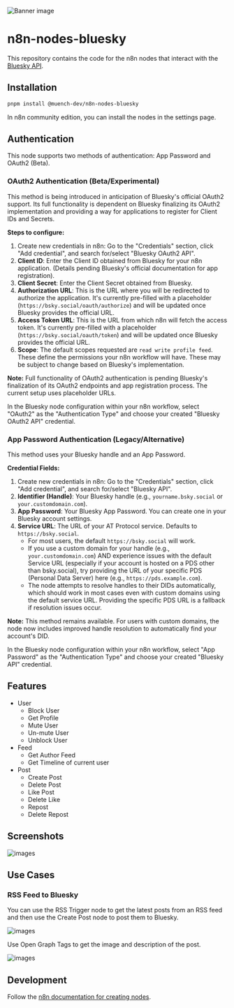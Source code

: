 ![Banner image](https://user-images.githubusercontent.com/10284570/173569848-c624317f-42b1-45a6-ab09-f0ea3c247648.png)

# n8n-nodes-bluesky

This repository contains the code for the n8n nodes that interact with the [Bluesky API](https://docs.bsky.app/docs/category/http-reference).

## Installation

```bash
pnpm install @muench-dev/n8n-nodes-bluesky
```

In n8n community edition, you can install the nodes in the settings page.

## Authentication

This node supports two methods of authentication: App Password and OAuth2 (Beta).

### OAuth2 Authentication (Beta/Experimental)

This method is being introduced in anticipation of Bluesky's official OAuth2 support. Its full functionality is dependent on Bluesky finalizing its OAuth2 implementation and providing a way for applications to register for Client IDs and Secrets.

**Steps to configure:**

1.  Create new credentials in n8n: Go to the "Credentials" section, click "Add credential", and search for/select "Bluesky OAuth2 API".
2.  **Client ID**: Enter the Client ID obtained from Bluesky for your n8n application. (Details pending Bluesky's official documentation for app registration).
3.  **Client Secret**: Enter the Client Secret obtained from Bluesky.
4.  **Authorization URL**: This is the URL where you will be redirected to authorize the application. It's currently pre-filled with a placeholder (`https://bsky.social/oauth/authorize`) and will be updated once Bluesky provides the official URL.
5.  **Access Token URL**: This is the URL from which n8n will fetch the access token. It's currently pre-filled with a placeholder (`https://bsky.social/oauth/token`) and will be updated once Bluesky provides the official URL.
6.  **Scope**: The default scopes requested are `read write profile feed`. These define the permissions your n8n workflow will have. These may be subject to change based on Bluesky's implementation.

**Note:** Full functionality of OAuth2 authentication is pending Bluesky's finalization of its OAuth2 endpoints and app registration process. The current setup uses placeholder URLs.

In the Bluesky node configuration within your n8n workflow, select "OAuth2" as the "Authentication Type" and choose your created "Bluesky OAuth2 API" credential.

### App Password Authentication (Legacy/Alternative)

This method uses your Bluesky handle and an App Password.

**Credential Fields:**

1.  Create new credentials in n8n: Go to the "Credentials" section, click "Add credential", and search for/select "Bluesky API".
2.  **Identifier (Handle)**: Your Bluesky handle (e.g., `yourname.bsky.social` or `your.customdomain.com`).
3.  **App Password**: Your Bluesky App Password. You can create one in your Bluesky account settings.
4.  **Service URL**: The URL of your AT Protocol service. Defaults to `https://bsky.social`.
    *   For most users, the default `https://bsky.social` will work.
    *   If you use a custom domain for your handle (e.g., `your.customdomain.com`) AND experience issues with the default Service URL (especially if your account is hosted on a PDS other than bsky.social), try providing the URL of your specific PDS (Personal Data Server) here (e.g., `https://pds.example.com`).
    *   The node attempts to resolve handles to their DIDs automatically, which should work in most cases even with custom domains using the default service URL. Providing the specific PDS URL is a fallback if resolution issues occur.

**Note:** This method remains available. For users with custom domains, the node now includes improved handle resolution to automatically find your account's DID.

In the Bluesky node configuration within your n8n workflow, select "App Password" as the "Authentication Type" and choose your created "Bluesky API" credential.

## Features

- User
	- Block User
	- Get Profile
	- Mute User
	- Un-mute User
	- Unblock User
- Feed
	- Get Author Feed
	- Get Timeline of current user
- Post
	- Create Post
	- Delete Post
	- Like Post
	- Delete Like
	- Repost
	- Delete Repost

## Screenshots

![images](.github/images/screenshot_20241128_174932.png)

## Use Cases

### RSS Feed to Bluesky

You can use the RSS Trigger node to get the latest posts from an RSS feed and then use the Create Post node to post them to Bluesky.

![images](.github/images/use_case_rss_trigger_overview.png)

Use Open Graph Tags to get the image and description of the post.

![images](.github/images/use_case_rss_trigger_node_details.png)

## Development

Follow the [n8n documentation for creating nodes](https://docs.n8n.io/integrations/creating-nodes/build/node-development-setup/).
